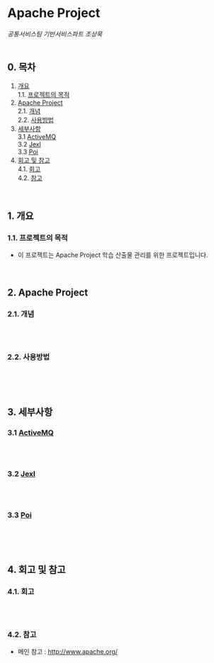 # Apache Project
###### 공통서비스팀 기반서비스파트 조상묵 <br><br>

## 0. 목차
1. [개요](#1-개요)<br>
    1.1. [프로젝트의 목적](#11-프로젝트의-목적)<br>
2. [Apache Project](#2-Apache-Project)<br>
    2.1. [개념](#21-개념)<br>
    2.2. [사용방법](#22-사용방법)<br>
3. [세부사항](#3-세부사항)<br>
    3.1 [ActiveMQ](#31-ActiveMQ)<br>
    3.2 [Jexl](#32-Jexl)<br>
    3.3 [Poi](#33-Poi)<br>
4. [회고 및 참고](#4-회고-및-참고)<br>
    4.1. [회고](#41-회고)<br>
    4.2. [참고](#42-참고)<br>
<br>

## 1. 개요
### 1.1. 프로젝트의 목적
- 이 프로젝트는 Apache Project 학습 산출물 관리를 위한 프로젝트입니다.
<br><br><br>

## 2. Apache Project
### 2.1. 개념
<br><br>

### 2.2. 사용방법
<br><br><br>

## 3. 세부사항
### 3.1 [ActiveMQ](https://github.com/ChoSangmuk-tsis/Apache_Project/tree/master/ActiveMQ)
<br><br>

### 3.2 [Jexl](https://github.com/ChoSangmuk-tsis/Apache_Project/tree/master/Jexl)
<br><br>

### 3.3 [Poi](https://github.com/ChoSangmuk-tsis/Apache_Project/tree/master/Poi)
<br><br><br>

## 4. 회고 및 참고
### 4.1. 회고
<br><br>

### 4.2. 참고
- 메인 참고 : http://www.apache.org/
<br><br><br>